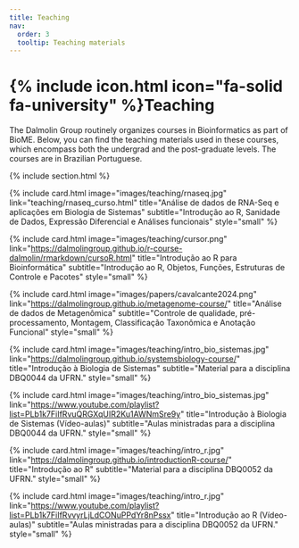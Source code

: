 ```yaml
---
title: Teaching
nav:
  order: 3
  tooltip: Teaching materials
---
```


# {% include icon.html icon="fa-solid fa-university" %}Teaching

The Dalmolin Group routinely organizes courses in Bioinformatics as part of BioME. Below, you can find the teaching materials used in these courses, which encompass both the undergrad and the post-graduate levels. The courses are in Brazilian Portuguese.

{% include section.html %}

{%
  include card.html
  image="images/teaching/rnaseq.jpg"
  link="teaching/rnaseq_curso.html"
  title="Análise de dados de RNA-Seq e aplicações em Biologia de Sistemas"
  subtitle="Introdução ao R, Sanidade de Dados, Expressão Diferencial e Análises funcionais"
  style="small"
%}

{%
  include card.html
  image="images/teaching/cursor.png"
  link="https://dalmolingroup.github.io/r-course-dalmolin/rmarkdown/cursoR.html"
  title="Introdução ao R para Bioinformática"
  subtitle="Introdução ao R, Objetos, Funções, Estruturas de Controle e Pacotes"
  style="small"
%}

{%
  include card.html
  image="images/papers/cavalcante2024.png"
  link="https://dalmolingroup.github.io/metagenome-course/"
  title="Análise de dados de Metagenômica"
  subtitle="Controle de qualidade, pré-processamento, Montagem, Classificação Taxonômica e Anotação Funcional"
  style="small"
%}

{%
  include card.html
  image="images/teaching/intro_bio_sistemas.jpg"
  link="https://dalmolingroup.github.io/systemsbiology-course/"
  title="Introdução à Biologia de Sistemas"
  subtitle="Material para a disciplina DBQ0044 da UFRN."
  style="small"
%}

{%
  include card.html
  image="images/teaching/intro_bio_sistemas.jpg"
  link="https://www.youtube.com/playlist?list=PLb1k7FiIfRvuQRGXqUIR2Ku1AWNmSre9y"
  title="Introdução à Biologia de Sistemas (Vídeo-aulas)"
  subtitle="Aulas ministradas para a disciplina DBQ0044 da UFRN."
  style="small"
%}

{%
  include card.html
  image="images/teaching/intro_r.jpg"
  link="https://dalmolingroup.github.io/introductionR-course/"
  title="Introdução ao R"
  subtitle="Material para a disciplina DBQ0052 da UFRN."
  style="small"
%}

{%
  include card.html
  image="images/teaching/intro_r.jpg"
  link="https://www.youtube.com/playlist?list=PLb1k7FiIfRvvyrLjLdCONuPPdYr8nPssx"
  title="Introdução ao R (Vídeo-aulas)"
  subtitle="Aulas ministradas para a disciplina DBQ0052 da UFRN."
  style="small"
%}
